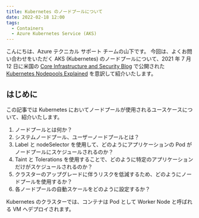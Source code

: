 ```yaml
---
title: Kubernetes のノードプールについて
date: 2022-02-18 12:00
tags:
  - Containers
  - Azure Kubernetes Service (AKS)
---
```


こんにちは、Azure テクニカル サポート チームの山下です。
今回は、よくお問い合わせをいただく AKS (Kubernetes) のノードプールについて、2021 年 7 月 12 日に米国の [Core Infrastructure and Security Blog](https://techcommunity.microsoft.com/t5/core-infrastructure-and-security/bg-p/CoreInfrastructureandSecurityBlog) で公開された [Kubernetes Nodepools Explained](https://techcommunity.microsoft.com/t5/core-infrastructure-and-security/kubernetes-nodepools-explained/ba-p/2531581) を意訳して紹介いたします。

<!-- more -->

## はじめに
この記事では Kubernetes においてノードプールが使用されるユースケースについて、紹介いたします。

1. ノードプールとは何か？
1. システムノードプール、ユーザーノードプールとは？
1. Label と nodeSelector を使用して、どのようにアプリケーションの Pod がノードプールにスケジュールされるのか？
1. Taint と Tolerations を使用することで、どのように特定のアプリケーションだけがスケジュールされるのか？
1. クラスターのアップグレードに伴うリスクを低減するため、どのようにノードプールを使用するか？
1. 各ノードプールの自動スケールをどのように設定するか？

Kubernetes のクラスターでは、コンテナは Pod として Worker Node と呼ばれる VM へデプロイされます。